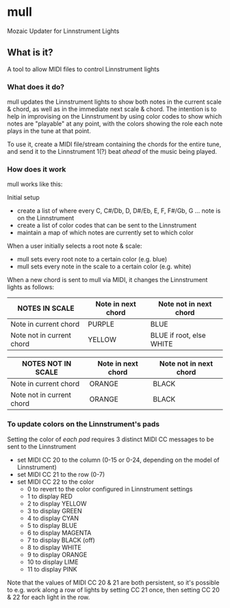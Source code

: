 # mull
Mozaic Updater for Linnstrument Lights

## What is it?
A tool to allow MIDI files to control Linnstrument lights

### What does it do?
mull updates the Linnstrument lights to show both notes in the current scale & chord, as well as in the immediate next scale & chord. The intention is to help in improvising on the Linnstrument by using color codes to show which notes are "playable" at any point, with the colors showing the role each note plays in the tune at that point.

To use it, create a MIDI file/stream containing the chords for the entire tune, and send it to the Linnstrument 1(?) beat *ahead* of the music being played. 

### How does it work
mull works like this:

Initial setup
- create a list of where every C, C#/Db, D, D#/Eb, E, F, F#/Gb, G ... note is on the Linnstrument
- create a list of color codes that can be sent to the Linnstrument
- maintain a map of which notes are currently set to which color

When a user initially selects a root note & scale:
- mull sets every root note to a certain color (e.g. blue)
- mull sets every note in the scale to a certain color (e.g. white)

When a new chord is sent to mull via MIDI, it changes the Linnstrument lights as follows:

| NOTES IN SCALE            | Note in next chord | Note not in next chord   |
|---------------------------|--------------------|--------------------------|
| Note in current chord     | PURPLE             | BLUE                     |
| Note not in current chord | YELLOW             | BLUE if root, else WHITE |

| NOTES NOT IN SCALE        | Note in next chord | Note not in next chord |
|---------------------------|--------------------|------------------------|
| Note in current chord     | ORANGE             | BLACK                  |
| Note not in current chord | ORANGE             | BLACK                  |

### To update colors on the Linnstrument's pads

Setting the color of *each pad* requires 3 distinct MIDI CC messages to be sent to the Linnstrument
- set MIDI CC 20 to the column (0-15 or 0-24, depending on the model of Linnstrument)
- set MIDI CC 21 to the row (0-7)
- set MIDI CC 22 to the color
  - 0 to revert to the color configured in Linnstrument settings
  - 1 to display RED
  - 2 to display YELLOW
  - 3 to display GREEN
  - 4 to display CYAN
  - 5 to display BLUE
  - 6 to display MAGENTA
  - 7 to display BLACK (off)
  - 8 to display WHITE
  - 9 to display ORANGE
  - 10 to display LIME
  - 11 to display PINK

Note that the values of MIDI CC 20 & 21 are both persistent, so it's possible to e.g. work along a row of lights by setting CC 21 once, then setting CC 20 & 22 for each light in the row.
